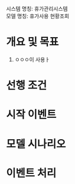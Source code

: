 시스템 명칭: 휴가관리시스템  
모델 명칭:  휴가사용 현황조회

# 개요 및 목표
1. ㅇㅇㅇ이 사용ㅏ

# 선행 조건


# 시작 이벤트


# 모델 시나리오


# 이벤트 처리